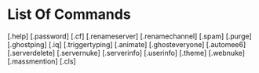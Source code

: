 # List Of Commands
[.help]
[.password]
[.cf]
[.renameserver]
[.renamechannel]
[.spam]
[.purge]
[.ghostping]
[.iq]
[.triggertyping]
[.animate]
[.ghosteveryone]
[.automee6]
[.serverdelete]
[.servernuke]
[.serverinfo]
[.userinfo]
[.theme]
[.webnuke]
[.massmention]
[.cls]
